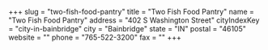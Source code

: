 +++
slug = "two-fish-food-pantry"
title = "Two Fish Food Pantry"
name = "Two Fish Food Pantry"
address = "402 S Washington Street"
cityIndexKey = "city-in-bainbridge"
city = "Bainbridge"
state = "IN"
postal = "46105"
website = ""
phone = "765-522-3200"
fax = ""
+++
